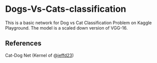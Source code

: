 # Dogs-Vs-Cats-classification

This is a basic network for Dog vs Cat Classification Problem on Kaggle Playground. The model is a scaled down version of VGG-16.

## References

Cat-Dog Net (Kernel of @[jeffd23][1])

[1]:https://www.kaggle.com/jeffd23
